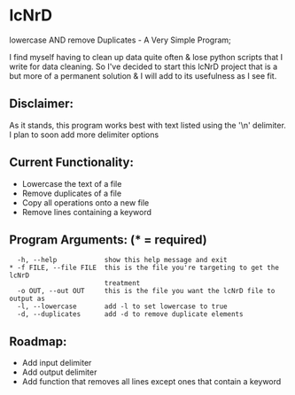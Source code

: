 # lcNrD

lowercase AND remove Duplicates - A Very Simple Program;

I find myself having to clean up data quite often & lose python scripts that I write for data cleaning. So I've decided to start this lcNrD project that is a but more of a permanent solution & I will add to its usefulness as I see fit.

## Disclaimer:
As it stands, this program works best with text listed using the '\n' delimiter. I plan to soon add more delimiter options

## Current Functionality:
* Lowercase the text of a file
* Remove duplicates of a file
* Copy all operations onto a new file
* Remove lines containing a keyword

## Program Arguments: (* = required)

```
  -h, --help            show this help message and exit
* -f FILE, --file FILE  this is the file you're targeting to get the lcNrD
                        treatment
  -o OUT, --out OUT     this is the file you want the lcNrD file to output as
  -l, --lowercase       add -l to set lowercase to true
  -d, --duplicates      add -d to remove duplicate elements
```

## Roadmap:
* Add input delimiter
* Add output delimiter
* Add function that removes all lines except ones that contain a keyword